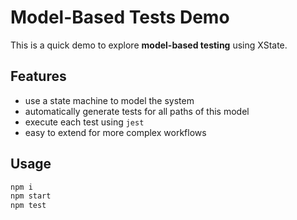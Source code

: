 # Model-Based Tests Demo

This is a quick demo to explore **model-based testing** using XState.

## Features
- use a state machine to model the system
- automatically generate tests for all paths of this model
- execute each test using `jest`
- easy to extend for more complex workflows

## Usage

```bash
npm i
npm start
npm test
```
